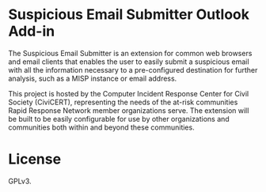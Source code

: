 # Suspicious Email Submitter Outlook Add-in

The Suspicious Email Submitter is an extension for common web browsers and email clients that enables the user to easily submit a suspicious email with all the information necessary to a pre-configured destination for further analysis, such as a MISP instance or email address.

This project is hosted by the Computer Incident Response Center for Civil Society (CiviCERT), representing the needs of the at-risk communities Rapid Response Network member organizations serve. The extension will be built to be easily configurable for use by other organizations and communities both within and beyond these communities.

# License

GPLv3.
